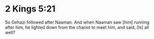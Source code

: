 # 2 Kings 5:21

So Gehazi followed after Naaman. And when Naaman saw [him] running after him, he lighted down from the chariot to meet him, and said, [Is] all well?